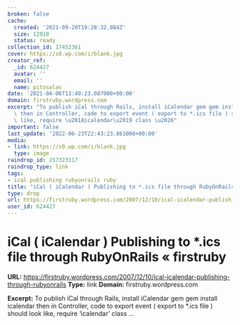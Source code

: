 ```yaml
---
broken: false
cache:
  created: '2021-09-20T19:28:32.884Z'
  size: 12918
  status: ready
collection_id: 17452361
cover: https://s0.wp.com/i/blank.jpg
creator_ref:
  _id: 624427
  avatar: ''
  email: ''
  name: pitosalas
date: '2021-04-06T13:40:23.087000+00:00'
domain: firstruby.wordpress.com
excerpt: "To publish iCal through Rails, install iCalendar gem gem install icalendar\
  \ then in Controller, code to export event ( export to *.ics file ) should look\
  \ like, require \u2018icalendar\u2019 class \u2026"
important: false
last_update: '2022-06-23T22:43:23.861000+00:00'
media:
- link: https://s0.wp.com/i/blank.jpg
  type: image
raindrop_id: 257323117
raindrop_type: link
tags:
- ical publishing rubyonrails ruby
title: "iCal ( iCalendar ) Publishing to *.ics file through RubyOnRails \xAB firstruby"
type: drop
url: https://firstruby.wordpress.com/2007/12/10/ical-icalendar-publishing-through-rubyonrails
user_id: 624427
---
```


# iCal ( iCalendar ) Publishing to *.ics file through RubyOnRails « firstruby

**URL:** https://firstruby.wordpress.com/2007/12/10/ical-icalendar-publishing-through-rubyonrails
**Type:** link
**Domain:** firstruby.wordpress.com

**Excerpt:** To publish iCal through Rails, install iCalendar gem gem install icalendar then in Controller, code to export event ( export to *.ics file ) should look like, require ‘icalendar’ class …

